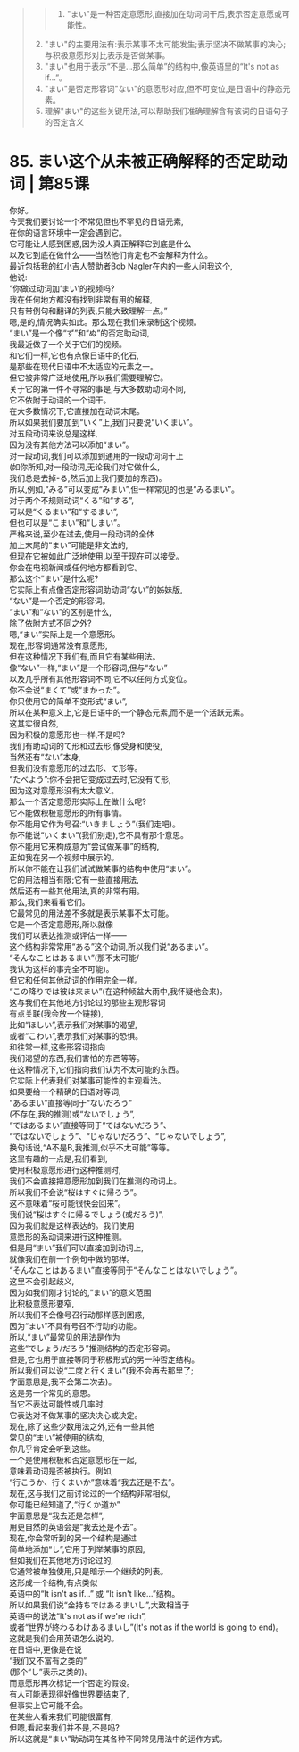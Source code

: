 > > 1. "まい"是一种否定意愿形,直接加在动词词干后,表示否定意愿或可能性。
> 2. "まい"的主要用法有:表示某事不太可能发生;表示坚决不做某事的决心;与积极意愿形对比表示是否做某事。
> 3. "まい"也用于表示“不是...那么简单”的结构中,像英语里的“It's not as if...”。
> 4. "まい"是否定形容词"ない"的意愿形对应,但不可变位,是日语中的静态元素。
> 5. 理解"まい"的这些关键用法,可以帮助我们准确理解含有该词的日语句子的否定含义

# 85. まい这个从未被正确解释的否定助动词 | 第85课
你好。<br />今天我们要讨论一个不常见但也不罕见的日语元素,<br />在你的语言环境中一定会遇到它。<br />它可能让人感到困惑,因为没人真正解释它到底是什么<br />以及它到底在做什么——当然他们肯定也不会解释为什么。<br />最近包括我的红小吉人赞助者Bob Nagler在内的一些人问我这个,<br />他说:<br />“你做过动词加‘まい’的视频吗?<br />我在任何地方都没有找到非常有用的解释,<br />只有带例句和翻译的列表,只能大致理解一点。”<br />嗯,是的,情况确实如此。那么现在我们来录制这个视频。<br />“まい”是一个像“ず”和“ぬ”的否定助动词,<br />我最近做了一个关于它们的视频。<br />和它们一样,它也有点像日语中的化石,<br />是那些在现代日语中不太适应的元素之一。<br />但它被非常广泛地使用,所以我们需要理解它。<br />关于它的第一件不寻常的事是,与大多数助动词不同,<br />它不依附于动词的一个词干。<br />在大多数情况下,它直接加在动词末尾。<br />所以如果我们要加到“いく”上,我们只要说“いくまい”。<br />对五段动词来说总是这样,<br />因为没有其他方法可以添加“まい”。<br />对一段动词,我们可以添加到通用的一段动词词干上<br />(如你所知,对一段动词,无论我们对它做什么,<br />我们总是去掉-る,然后加上我们要加的东西)。<br />所以,例如,“みる”可以变成“みまい”,但一样常见的也是“みるまい”。<br />对于两个不规则动词“くる”和“する”,<br />可以是“くるまい”和“するまい”,<br />但也可以是“こまい”和“しまい”。<br />严格来说,至少在过去,使用一段动词的全体<br />加上末尾的“まい”可能是非文法的,<br />但现在它被如此广泛地使用,以至于现在可以接受。<br />你会在电视新闻或任何地方都看到它。<br />那么这个“まい”是什么呢?<br />它实际上有点像否定形容词助动词“ない”的姊妹版,<br />“ない”是一个否定的形容词。<br />“まい”和“ない”的区别是什么,<br />除了依附方式不同之外?<br />嗯,“まい”实际上是一个意愿形。<br />现在,形容词通常没有意愿形,<br />但在这种情况下我们有,而且它有某些用法。<br />像“ない”一样,“まい”是一个形容词,但与“ない”<br />以及几乎所有其他形容词不同,它不以任何方式变位。<br />你不会说“まくて”或“まかった”。<br />你只使用它的简单不变形式“まい”,<br />所以在某种意义上,它是日语中的一个静态元素,而不是一个活跃元素。<br />这其实很自然,<br />因为积极的意愿形也一样,不是吗?<br />我们有助动词的て形和过去形,像受身和使役,<br />当然还有“ない”本身,<br />但我们没有意愿形的过去形、て形等。<br />“たべよう”:你不会把它变成过去时,它没有て形,<br />因为这对意愿形没有太大意义。<br />那么一个否定意愿形实际上在做什么呢?<br />它不能做积极意愿形的所有事情。<br />你不能用它作为号召:“いきましょう”(我们走吧)。<br />你不能说“いくまい”(我们别走),它不具有那个意思。<br />你不能用它来构成意为“尝试做某事”的结构,<br />正如我在另一个视频中展示的。<br />所以你不能在让我们试试做某事的结构中使用“まい”。<br />它的用法相当有限;它有一些直接用法,<br />然后还有一些其他用法,真的非常有用。<br />那么,我们来看看它们。<br />它最常见的用法差不多就是表示某事不太可能。<br />它是一个否定意愿形,所以就像<br />我们可以表达推测或评估一样——<br />这个结构非常常用“ある”这个动词,所以我们说“あるまい”。<br />“そんなことはあるまい”(那不太可能/<br />我认为这样的事完全不可能)。<br />但它和任何其他动词的作用完全一样。<br />“この降りでは彼は来まい”(在这种倾盆大雨中,我怀疑他会来)。<br />这与我们在其他地方讨论过的那些主观形容词<br />有点关联(我会放一个链接),<br />比如“ほしい”,表示我们对某事的渴望,<br />或者“こわい”,表示我们对某事的恐惧。<br />和往常一样,这些形容词指向<br />我们渴望的东西,我们害怕的东西等等。<br />在这种情况下,它们指向我们认为不太可能的东西。<br />它实际上代表我们对某事可能性的主观看法。<br />如果要给一个精确的日语对等词,<br />“あるまい”直接等同于“ないだろう”<br />(不存在,我的推测)或“ないでしょう”,<br />“ではあるまい”直接等同于“ではないだろう”、<br />“ではないでしょう”、“じゃないだろう”、“じゃないでしょう”,<br />换句话说,“A不是B,我推测,似乎不太可能”等等。<br />这里有趣的一点是,我们看到,<br />使用积极意愿形进行这种推测时,<br />我们不会直接把意愿形加到我们在推测的动词上。<br />所以我们不会说“桜はすぐに帰ろう”。<br />这不意味着“桜可能很快会回来”。<br />我们说“桜はすぐに帰るでしょう(或だろう)”,<br />因为我们就是这样表达的。我们使用<br />意愿形的系动词来进行这种推测。<br />但是用“まい”我们可以直接加到动词上,<br />就像我们在前一个例句中做的那样。<br />“そんなことはあるまい”直接等同于“そんなことはないでしょう”。<br />这里不会引起歧义,<br />因为如我们刚才讨论的,“まい”的意义范围<br />比积极意愿形要窄,<br />所以我们不会像号召行动那样感到困惑,<br />因为“まい”不具有号召不行动的功能。<br />所以,“まい”最常见的用法是作为<br />这些“でしょう/だろう”推测结构的否定形容词。<br />但是,它也用于直接等同于积极形式的另一种否定结构。<br />所以我们可以说“二度と行くまい”(我不会再去那里了;<br />字面意思是,我不会第二次去)。<br />这是另一个常见的意思。<br />当它不表达可能性或几率时,<br />它表达对不做某事的坚决决心或决定。<br />现在,除了这些少数用法之外,还有一些其他<br />常见的“まい”被使用的结构,<br />你几乎肯定会听到这些。<br />一个是使用积极和否定意愿形在一起,<br />意味着动词是否被执行。例如,<br />“行こうか、行くまいか”意味着“我去还是不去”。<br />现在,这与我们之前讨论过的一个结构非常相似,<br />你可能已经知道了,“行くか道か”<br />字面意思是“我去还是怎样”,<br />用更自然的英语会是“我去还是不去”。<br />现在,你会常听到的另一个结构是通过<br />简单地添加“し”,它用于列举某事的原因,<br />但如我们在其他地方讨论过的,<br />它通常被单独使用,只是暗示一个继续的列表。<br />这形成一个结构,有点类似<br />英语中的“It isn't as if...” 或 “It isn't like...”结构。<br />所以如果我们说“金持ちではあるまいし”,大致相当于<br />英语中的说法“It's not as if we're rich”,<br />或者“世界が終わるわけあるまいし”(It's not as if the world is going to end)。<br />这就是我们会用英语怎么说的。<br />在日语中,更像是在说<br />“我们又不富有之类的”<br />(那个“し”表示之类的)。<br />而意愿形再次标记一个否定的假设。<br />有人可能表现得好像世界要结束了,<br />但事实上它可能不会。<br />在某些人看来我们可能很富有,<br />但嗯,看起来我们并不是,不是吗?<br />所以这就是“まい”助动词在其各种不同常见用法中的运作方式。


